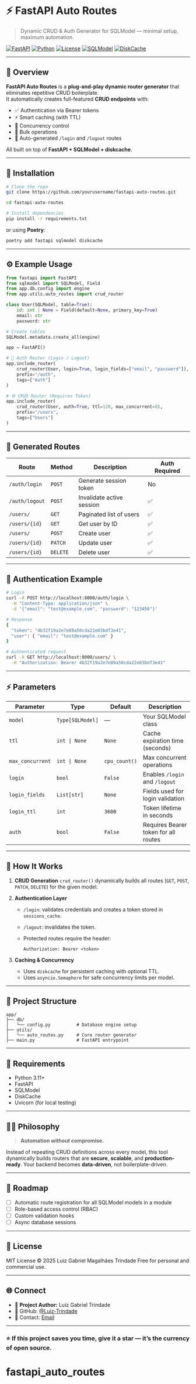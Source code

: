# ⚡ FastAPI Auto Routes  
> Dynamic CRUD & Auth Generator for SQLModel — minimal setup, maximum automation.

[![FastAPI](https://img.shields.io/badge/FastAPI-005571?style=flat&logo=fastapi)](https://fastapi.tiangolo.com/)
[![Python](https://img.shields.io/badge/Python-3.11%2B-blue?logo=python&logoColor=white)](https://www.python.org/)
[![License](https://img.shields.io/badge/license-MIT-green.svg)](LICENSE)
[![SQLModel](https://img.shields.io/badge/SQLModel-compatible-success)](https://sqlmodel.tiangolo.com/)
[![DiskCache](https://img.shields.io/badge/diskcache-enabled-orange)](https://grantjenks.com/docs/diskcache/)

---

## 🧠 Overview

**FastAPI Auto Routes** is a **plug-and-play dynamic router generator** that eliminates repetitive CRUD boilerplate.  
It automatically creates full-featured **CRUD endpoints** with:

- ✅ Authentication via Bearer tokens  
- ⚡ Smart caching (with TTL)  
- 🔄 Concurrency control  
- 🧩 Bulk operations  
- 🪪 Auto-generated `/login` and `/logout` routes  

All built on top of **FastAPI + SQLModel + diskcache**.

---

## 🚀 Installation

```bash
# Clone the repo
git clone https://github.com/yourusername/fastapi-auto-routes.git

cd fastapi-auto-routes

# Install dependencies
pip install -r requirements.txt
```

or using **Poetry**:

```bash
poetry add fastapi sqlmodel diskcache
```

---

## ⚙️ Example Usage

```python
from fastapi import FastAPI
from sqlmodel import SQLModel, Field
from app.db.config import engine
from app.utils.auto_routes import crud_router

class User(SQLModel, table=True):
    id: int | None = Field(default=None, primary_key=True)
    email: str
    password: str

# Create tables
SQLModel.metadata.create_all(engine)

app = FastAPI()

# 🔐 Auth Router (Login / Logout)
app.include_router(
    crud_router(User, login=True, login_fields=["email", "password"]),
    prefix="/auth",
    tags=["Auth"]
)

# ⚙️ CRUD Router (Requires Token)
app.include_router(
    crud_router(User, auth=True, ttl=120, max_concurrent=8),
    prefix="/users",
    tags=["Users"]
)
```

---

## 🧩 Generated Routes

| Route          | Method   | Description               | Auth Required |
| -------------- | -------- | ------------------------- | ------------- |
| `/auth/login`  | `POST`   | Generate session token    | No            |
| `/auth/logout` | `POST`   | Invalidate active session | ✅             |
| `/users/`      | `GET`    | Paginated list of users   | ✅             |
| `/users/{id}`  | `GET`    | Get user by ID            | ✅             |
| `/users/`      | `POST`   | Create user               | ✅             |
| `/users/{id}`  | `PATCH`  | Update user               | ✅             |
| `/users/{id}`  | `DELETE` | Delete user               | ✅             |

---

## 🪪 Authentication Example

```bash
# Login
curl -X POST http://localhost:8000/auth/login \
  -H "Content-Type: application/json" \
  -d '{"email": "test@example.com", "password": "123456"}'

# Response
{
  "token": "4b32f19a2e7e89a50cda22e03bdf3e41",
  "user": { "email": "test@example.com" }
}

# Authenticated request
curl -X GET http://localhost:8000/users/ \
  -H "Authorization: Bearer 4b32f19a2e7e89a50cda22e03bdf3e41"
```

---

## ⚡ Parameters

| Parameter        | Type             | Default       | Description                          |
| ---------------- | ---------------- | ------------- | ------------------------------------ |
| `model`          | `Type[SQLModel]` | —             | Your SQLModel class                  |
| `ttl`            | `int \| None`    | `None`        | Cache expiration time (seconds)      |
| `max_concurrent` | `int \| None`    | `cpu_count()` | Max concurrent operations            |
| `login`          | `bool`           | `False`       | Enables `/login` and `/logout`       |
| `login_fields`   | `List[str]`      | `None`        | Fields used for login validation     |
| `login_ttl`      | `int`            | `3600`        | Token lifetime in seconds            |
| `auth`           | `bool`           | `False`       | Requires Bearer token for all routes |

---

## 🧠 How It Works

1. **CRUD Generation**
   `crud_router()` dynamically builds all routes (`GET`, `POST`, `PATCH`, `DELETE`) for the given model.

2. **Authentication Layer**

   * `/login`: validates credentials and creates a token stored in `sessions_cache`.
   * `/logout`: invalidates the token.
   * Protected routes require the header:

     ```
     Authorization: Bearer <token>
     ```

3. **Caching & Concurrency**

   * Uses `diskcache` for persistent caching with optional TTL.
   * Uses `asyncio.Semaphore` for safe concurrency limits per model.

---

## 📂 Project Structure

```
app/
├── db/
│   └── config.py          # Database engine setup
├── utils/
│   └── auto_routes.py     # Core router generator
├── main.py                # FastAPI entrypoint
```

---

## 🧰 Requirements

* Python 3.11+
* FastAPI
* SQLModel
* DiskCache
* Uvicorn (for local testing)

---

## 🧞‍♂️ Philosophy

> **Automation without compromise.**

Instead of repeating CRUD definitions across every model, this tool dynamically builds routers that are **secure**, **scalable**, and **production-ready**.
Your backend becomes **data-driven**, not boilerplate-driven.

---

## 🧩 Roadmap

* [ ] Automatic route registration for all SQLModel models in a module
* [ ] Role-based access control (RBAC)
* [ ] Custom validation hooks
* [ ] Async database sessions

---

## 📜 License

MIT License © 2025 Luiz Gabriel Magalhães Trindade
Free for personal and commercial use.

---

## 🌐 Connect

* 🧠 **Project Author:** Luiz Gabriel Trindade
* 💼 GitHub: [@Luiz-Trindade](https://github.com/Luiz-Trindade)
* 📧 Contact: [Email](mailto:luiz.gabriel.m.trindade@gmail.com)

---

### ⭐ If this project saves you time, give it a star — it’s the currency of open source.

# fastapi_auto_routes
